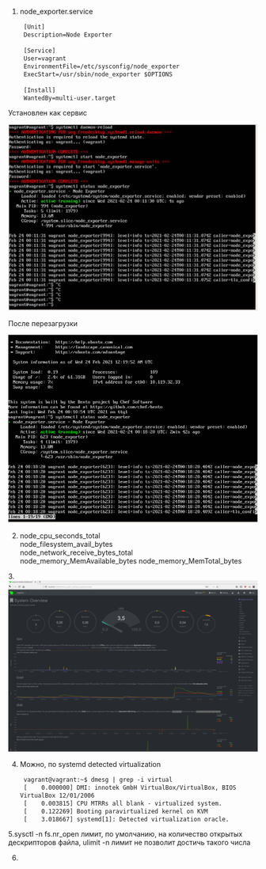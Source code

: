 1. node_exporter.service
   
        [Unit]
        Description=Node Exporter
        
        [Service]
        User=vagrant
        EnvironmentFile=/etc/sysconfig/node_exporter
        ExecStart=/usr/sbin/node_exporter $OPTIONS
        
        [Install]
        WantedBy=multi-user.target

Установлен как сервис

![node_exporter](img/01.jpg)

После перезагрузки

![after_reboot](img/after_reboot.png)


2. node_cpu_seconds_total  
node_filesystem_avail_bytes  
   node_network_receive_bytes_total  
   node_memory_MemAvailable_bytes
   node_memory_MemTotal_bytes
   

3.![netdata](img/netdata.png)

4. Можно, по systemd detected virtualization

        vagrant@vagrant:~$ dmesg | grep -i virtual 
        [    0.000000] DMI: innotek GmbH VirtualBox/VirtualBox, BIOS VirtualBox 12/01/2006
        [    0.003815] CPU MTRRs all blank - virtualized system.
        [    0.122269] Booting paravirtualized kernel on KVM
        [    3.018667] systemd[1]: Detected virtualization oracle.
   
5.sysctl -n fs.nr_open лимит, по умолчанию, на количество открытых дескрипторов файла, ulimit -n лимит не позволит достичь такого числа


6.
